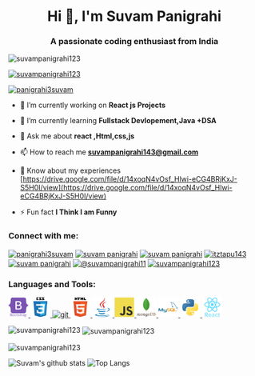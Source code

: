 <h1 align="center">Hi 👋, I'm Suvam Panigrahi</h1>
<h3 align="center">A passionate coding enthusiast from India</h3>

<p align="left"> <img src="https://komarev.com/ghpvc/?username=suvampanigrahi123&label=Profile%20views&color=0e75b6&style=flat" alt="suvampanigrahi123" /> </p>

<p align="left"> <a href="https://github.com/ryo-ma/github-profile-trophy"><img src="https://github-profile-trophy.vercel.app/?username=suvampanigrahi123" alt="suvampanigrahi123" /></a> </p>

<p align="left"> <a href="https://twitter.com/panigrahi3suvam" target="blank"><img src="https://img.shields.io/twitter/follow/panigrahi3suvam?logo=twitter&style=for-the-badge" alt="panigrahi3suvam" /></a> </p>

- 🔭 I’m currently working on **React js Projects**

- 🌱 I’m currently learning **Fullstack Devlopement,Java +DSA**

- 💬 Ask me about **react ,Html,css,js**

- 📫 How to reach me **suvampanigrahi143@gmail.com**

- 📄 Know about my experiences [https://drive.google.com/file/d/14xoqN4vOsf_Hlwi-eCG4BRjKxJ-S5H0I/view](https://drive.google.com/file/d/14xoqN4vOsf_Hlwi-eCG4BRjKxJ-S5H0I/view)

- ⚡ Fun fact **I Think I am Funny**

<h3 align="left">Connect with me:</h3>
<p align="left">
<a href="https://twitter.com/panigrahi3suvam" target="blank"><img align="center" src="https://raw.githubusercontent.com/rahuldkjain/github-profile-readme-generator/master/src/images/icons/Social/twitter.svg" alt="panigrahi3suvam" height="30" width="40" /></a>
<a href="https://linkedin.com/in/suvam panigrahi" target="blank"><img align="center" src="https://raw.githubusercontent.com/rahuldkjain/github-profile-readme-generator/master/src/images/icons/Social/linked-in-alt.svg" alt="suvam panigrahi" height="30" width="40" /></a>
<a href="https://fb.com/suvam panigrahi" target="blank"><img align="center" src="https://raw.githubusercontent.com/rahuldkjain/github-profile-readme-generator/master/src/images/icons/Social/facebook.svg" alt="suvam panigrahi" height="30" width="40" /></a>
<a href="https://instagram.com/itztapu143" target="blank"><img align="center" src="https://raw.githubusercontent.com/rahuldkjain/github-profile-readme-generator/master/src/images/icons/Social/instagram.svg" alt="itztapu143" height="30" width="40" /></a>
<a href="https://www.youtube.com/c/suvam panigrahi" target="blank"><img align="center" src="https://raw.githubusercontent.com/rahuldkjain/github-profile-readme-generator/master/src/images/icons/Social/youtube.svg" alt="suvam panigrahi" height="30" width="40" /></a>
<a href="https://www.hackerrank.com/@suvampanigrahi11" target="blank"><img align="center" src="https://raw.githubusercontent.com/rahuldkjain/github-profile-readme-generator/master/src/images/icons/Social/hackerrank.svg" alt="@suvampanigrahi11" height="30" width="40" /></a>
<a href="https://www.leetcode.com/suvampanigrahi123" target="blank"><img align="center" src="https://raw.githubusercontent.com/rahuldkjain/github-profile-readme-generator/master/src/images/icons/Social/leet-code.svg" alt="suvampanigrahi123" height="30" width="40" /></a>
</p>

<h3 align="left">Languages and Tools:</h3>
<p align="left"> <a href="https://getbootstrap.com" target="_blank" rel="noreferrer"> <img src="https://raw.githubusercontent.com/devicons/devicon/master/icons/bootstrap/bootstrap-plain-wordmark.svg" alt="bootstrap" width="40" height="40"/> </a> <a href="https://www.w3schools.com/css/" target="_blank" rel="noreferrer"> <img src="https://raw.githubusercontent.com/devicons/devicon/master/icons/css3/css3-original-wordmark.svg" alt="css3" width="40" height="40"/> </a> <a href="https://git-scm.com/" target="_blank" rel="noreferrer"> <img src="https://www.vectorlogo.zone/logos/git-scm/git-scm-icon.svg" alt="git" width="40" height="40"/> </a> <a href="https://www.w3.org/html/" target="_blank" rel="noreferrer"> <img src="https://raw.githubusercontent.com/devicons/devicon/master/icons/html5/html5-original-wordmark.svg" alt="html5" width="40" height="40"/> </a> <a href="https://www.java.com" target="_blank" rel="noreferrer"> <img src="https://raw.githubusercontent.com/devicons/devicon/master/icons/java/java-original.svg" alt="java" width="40" height="40"/> </a> <a href="https://developer.mozilla.org/en-US/docs/Web/JavaScript" target="_blank" rel="noreferrer"> <img src="https://raw.githubusercontent.com/devicons/devicon/master/icons/javascript/javascript-original.svg" alt="javascript" width="40" height="40"/> </a> <a href="https://www.mongodb.com/" target="_blank" rel="noreferrer"> <img src="https://raw.githubusercontent.com/devicons/devicon/master/icons/mongodb/mongodb-original-wordmark.svg" alt="mongodb" width="40" height="40"/> </a> <a href="https://www.mysql.com/" target="_blank" rel="noreferrer"> <img src="https://raw.githubusercontent.com/devicons/devicon/master/icons/mysql/mysql-original-wordmark.svg" alt="mysql" width="40" height="40"/> </a> <a href="https://www.python.org" target="_blank" rel="noreferrer"> <img src="https://raw.githubusercontent.com/devicons/devicon/master/icons/python/python-original.svg" alt="python" width="40" height="40"/> </a> <a href="https://reactjs.org/" target="_blank" rel="noreferrer"> <img src="https://raw.githubusercontent.com/devicons/devicon/master/icons/react/react-original-wordmark.svg" alt="react" width="40" height="40"/> </a> </p>

<p><img align="left" src="https://github-readme-stats.vercel.app/api/top-langs?username=suvampanigrahi123&show_icons=true&locale=en&layout=compact" alt="suvampanigrahi123" /></p>
<p>&nbsp;<img align="center" src="https://github-readme-stats.vercel.app/api?username=suvampanigrahi123&show_icons=true&locale=en" alt="suvampanigrahi123" /></p>

<p><img align="center" src="https://github-readme-streak-stats.herokuapp.com/?user=suvampanigrahi123&" alt="suvampanigrahi123" /></p>

<!-- <img align="center" src="https://drive.google.com/file/d/185KLpQH260nwtp6_yWrnwvd0zmS45H6z/view" alt="suvam panigrahi" height="30" width="40" /> -->
![Suvam's github stats](https://github-readme-stats.vercel.app/api?username=piyush-eon&theme=tokyonight&show_icons=true&hide=["issues"])
![Top Langs](https://github-readme-stats.vercel.app/api/top-langs/?username=piyush-eon&theme=tokyonight&layout=compact)

